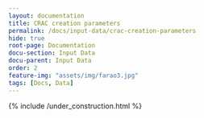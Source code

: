 ```yaml
---
layout: documentation
title: CRAC creation parameters
permalink: /docs/input-data/crac-creation-parameters
hide: true
root-page: Documentation
docu-section: Input Data
docu-parent: Input Data
order: 2
feature-img: "assets/img/farao3.jpg"
tags: [Docs, Data]
---
```


{% include /under_construction.html %}